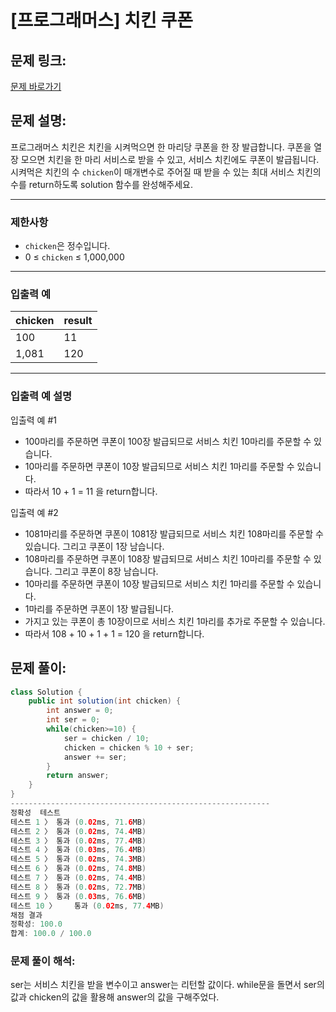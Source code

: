 # [프로그래머스] 치킨 쿠폰

## 문제 링크:

[문제 바로가기](https://school.programmers.co.kr/learn/courses/30/lessons/120884)

## 문제 설명:

프로그래머스 치킨은 치킨을 시켜먹으면 한 마리당 쿠폰을 한 장 발급합니다. 쿠폰을 열 장 모으면 치킨을 한 마리 서비스로 받을 수 있고, 서비스 치킨에도 쿠폰이 발급됩니다. 시켜먹은 치킨의 수 `chicken`이 매개변수로 주어질 때 받을 수 있는 최대 서비스 치킨의 수를 return하도록 solution 함수를 완성해주세요.

---

### 제한사항

- `chicken`은 정수입니다.
- 0 ≤ `chicken` ≤ 1,000,000

---

### 입출력 예

| chicken | result |
| --- | --- |
| 100 | 11 |
| 1,081 | 120 |

---

### 입출력 예 설명

입출력 예 #1

- 100마리를 주문하면 쿠폰이 100장 발급되므로 서비스 치킨 10마리를 주문할 수 있습니다.
- 10마리를 주문하면 쿠폰이 10장 발급되므로 서비스 치킨 1마리를 주문할 수 있습니다.
- 따라서 10 + 1 = 11 을 return합니다.

입출력 예 #2

- 1081마리를 주문하면 쿠폰이 1081장 발급되므로 서비스 치킨 108마리를 주문할 수 있습니다. 그리고 쿠폰이 1장 남습니다.
- 108마리를 주문하면 쿠폰이 108장 발급되므로 서비스 치킨 10마리를 주문할 수 있습니다. 그리고 쿠폰이 8장 남습니다.
- 10마리를 주문하면 쿠폰이 10장 발급되므로 서비스 치킨 1마리를 주문할 수 있습니다.
- 1마리를 주문하면 쿠폰이 1장 발급됩니다.
- 가지고 있는 쿠폰이 총 10장이므로 서비스 치킨 1마리를 추가로 주문할 수 있습니다.
- 따라서 108 + 10 + 1 + 1 = 120 을 return합니다.

## 문제 풀이:

```java
class Solution {
    public int solution(int chicken) {
        int answer = 0;
        int ser = 0;
        while(chicken>=10) {
            ser = chicken / 10;
            chicken = chicken % 10 + ser;
            answer += ser;
        }
        return answer;
    }
}
----------------------------------------------------------
정확성  테스트
테스트 1 〉	통과 (0.02ms, 71.6MB)
테스트 2 〉	통과 (0.02ms, 74.4MB)
테스트 3 〉	통과 (0.02ms, 77.4MB)
테스트 4 〉	통과 (0.03ms, 76.4MB)
테스트 5 〉	통과 (0.02ms, 74.3MB)
테스트 6 〉	통과 (0.02ms, 74.8MB)
테스트 7 〉	통과 (0.02ms, 74.4MB)
테스트 8 〉	통과 (0.02ms, 72.7MB)
테스트 9 〉	통과 (0.03ms, 76.6MB)
테스트 10 〉	통과 (0.02ms, 77.4MB)
채점 결과
정확성: 100.0
합계: 100.0 / 100.0
```

### **문제 풀이 해석:**

ser는 서비스 치킨을 받을 변수이고 answer는 리턴할 값이다. while문을 돌면서 ser의 값과 chicken의 값을 활용해 answer의 값을 구해주었다.
